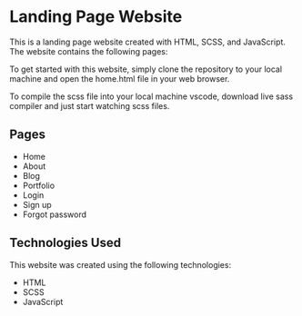# Landing Page Website

This is a landing page website created with HTML, SCSS, and JavaScript. The website contains the following pages:

To get started with this website, simply clone the repository to your local machine and open the home.html file in your web browser.

To compile the scss file into your local machine vscode, download live sass compiler and just start watching scss files.

## Pages

-   Home
-   About
-   Blog
-   Portfolio
-   Login
-   Sign up
-   Forgot password

## Technologies Used

This website was created using the following technologies:

-   HTML
-   SCSS
-   JavaScript
